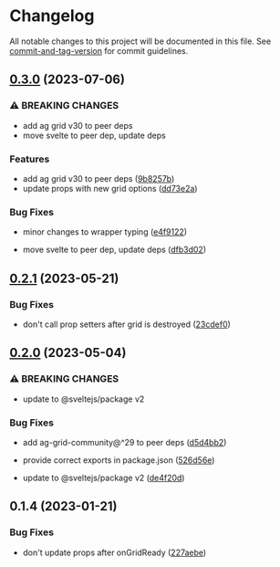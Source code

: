 # Changelog

All notable changes to this project will be documented in this file. See [commit-and-tag-version](https://github.com/absolute-version/commit-and-tag-version) for commit guidelines.

## [0.3.0](https://github.com/MichaelKim/ag-grid-svelte/compare/v0.2.1...v0.3.0) (2023-07-06)


### ⚠ BREAKING CHANGES

* add ag grid v30 to peer deps
* move svelte to peer dep, update deps

### Features

* add ag grid v30 to peer deps ([9b8257b](https://github.com/MichaelKim/ag-grid-svelte/commit/9b8257b3ef3faf6c1b57ddac3e4236e2acc98a24))
* update props with new grid options ([dd73e2a](https://github.com/MichaelKim/ag-grid-svelte/commit/dd73e2a72cbdd1c58471bcbe411e255bf8811183))


### Bug Fixes

* minor changes to wrapper typing ([e4f9122](https://github.com/MichaelKim/ag-grid-svelte/commit/e4f91221e2865e81369a584232e7720d29a48a53))


* move svelte to peer dep, update deps ([dfb3d02](https://github.com/MichaelKim/ag-grid-svelte/commit/dfb3d025a0791f839a52b46afd2655d880850862))

## [0.2.1](https://github.com/MichaelKim/ag-grid-svelte/compare/v0.2.0...v0.2.1) (2023-05-21)


### Bug Fixes

* don't call prop setters after grid is destroyed ([23cdef0](https://github.com/MichaelKim/ag-grid-svelte/commit/23cdef06ab078679c007f9ecf9e0d961b2fa90e1))

## [0.2.0](https://github.com/MichaelKim/ag-grid-svelte/compare/v0.1.4...v0.2.0) (2023-05-04)


### ⚠ BREAKING CHANGES

* update to @sveltejs/package v2

### Bug Fixes

* add ag-grid-community@^29 to peer deps ([d5d4bb2](https://github.com/MichaelKim/ag-grid-svelte/commit/d5d4bb2e094ed7ee70199f4282fa9ba0fa765b75))
* provide correct exports in package.json ([526d56e](https://github.com/MichaelKim/ag-grid-svelte/commit/526d56ece2c165f7e798e5b34632df9cda4d191e))


* update to @sveltejs/package v2 ([de4f20d](https://github.com/MichaelKim/ag-grid-svelte/commit/de4f20de73f793494eaeab741e3ebbaef8083a55))

## 0.1.4 (2023-01-21)

### Bug Fixes

- don't update props after onGridReady ([227aebe](https://github.com/MichaelKim/ag-grid-svelte/commit/227aebeae95bb40ec39830235bd71edb38d97023))
